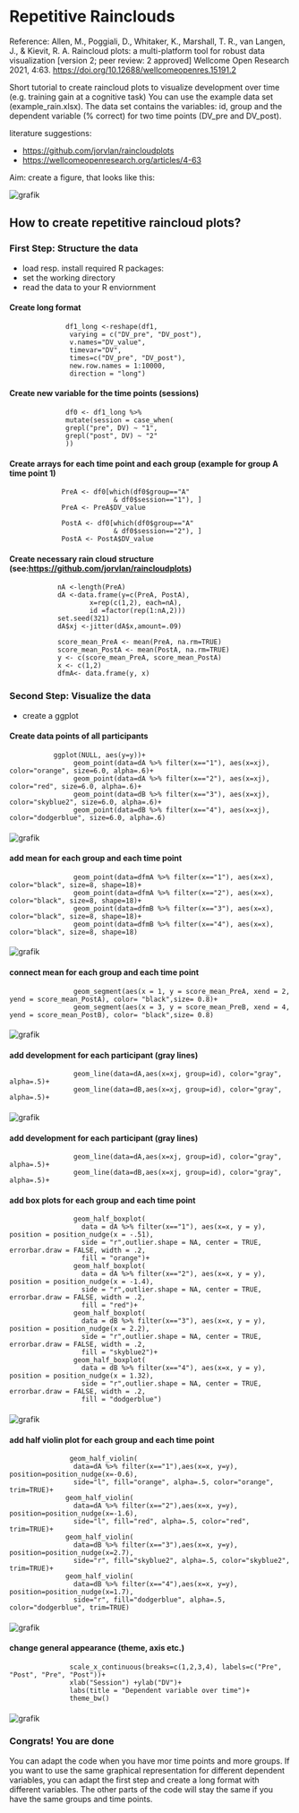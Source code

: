 # Repetitive Rainclouds
Reference: Allen, M., Poggiali, D., Whitaker, K., Marshall, T. R., van Langen, J., & Kievit, R. A.
    Raincloud plots: a multi-platform tool for robust data visualization [version 2; peer review: 2 approved] 
    Wellcome Open Research 2021, 4:63. https://doi.org/10.12688/wellcomeopenres.15191.2



Short tutorial to create raincloud plots to visualize development over time (e.g. training gain at a cognitive task) You can use the example data set (example_rain.xlsx). The data set contains the variables: id, group and the dependent variable (% correct) for two time points (DV_pre and DV_post). 

literature suggestions: 
- https://github.com/jorvlan/raincloudplots
- https://wellcomeopenresearch.org/articles/4-63

Aim: create a figure, that looks like this: 

![grafik](https://user-images.githubusercontent.com/125254113/218568014-551e544d-c0c0-47ca-943a-624c090077fb.png)


## How to create repetitive raincloud plots?

### First Step: Structure the data 
- load resp. install required R packages: 
- set the working directory
- read the data to your R enviornment
#### Create long format 
                  df1_long <-reshape(df1, 
                   varying = c("DV_pre", "DV_post"), 
                   v.names="DV_value", 
                   timevar="DV",
                   times=c("DV_pre", "DV_post"),
                   new.row.names = 1:10000, 
                   direction = "long") 
####
#### Create new variable for the time points (sessions)
                  df0 <- df1_long %>%
                  mutate(session = case_when(
                  grepl("pre", DV) ~ "1",
                  grepl("post", DV) ~ "2"
                  ))
####
#### Create arrays for each time point and each group (example for group A time point 1)
                 PreA <- df0[which(df0$group=="A"
                              & df0$session=="1"), ]
                 PreA <- PreA$DV_value

                 PostA <- df0[which(df0$group=="A"
                              & df0$session=="2"), ]
                 PostA <- PostA$DV_value
####
#### Create necessary rain cloud structure (see:https://github.com/jorvlan/raincloudplots)
                nA <-length(PreA)
                dA <-data.frame(y=c(PreA, PostA),
                        x=rep(c(1,2), each=nA),
                        id =factor(rep(1:nA,2)))
                set.seed(321)
                dA$xj <-jitter(dA$x,amount=.09)
                
                score_mean_PreA <- mean(PreA, na.rm=TRUE)
                score_mean_PostA <- mean(PostA, na.rm=TRUE)
                y <- c(score_mean_PreA, score_mean_PostA)
                x <- c(1,2)
                dfmA<- data.frame(y, x)
####
### Second Step: Visualize the data
- create a ggplot 
#### Create data points of all participants
               ggplot(NULL, aes(y=y))+
                    geom_point(data=dA %>% filter(x=="1"), aes(x=xj), color="orange", size=6.0, alpha=.6)+
                    geom_point(data=dA %>% filter(x=="2"), aes(x=xj), color="red", size=6.0, alpha=.6)+
                    geom_point(data=dB %>% filter(x=="3"), aes(x=xj), color="skyblue2", size=6.0, alpha=.6)+
                    geom_point(data=dB %>% filter(x=="4"), aes(x=xj), color="dodgerblue", size=6.0, alpha=.6)
####
![grafik](https://user-images.githubusercontent.com/125254113/218565789-bf2b658f-346c-4a09-b430-60831287b21a.png)

#### add mean for each group and each time point
                    geom_point(data=dfmA %>% filter(x=="1"), aes(x=x), color="black", size=8, shape=18)+
                    geom_point(data=dfmA %>% filter(x=="2"), aes(x=x), color="black", size=8, shape=18)+
                    geom_point(data=dfmB %>% filter(x=="3"), aes(x=x), color="black", size=8, shape=18)+
                    geom_point(data=dfmB %>% filter(x=="4"), aes(x=x), color="black", size=8, shape=18)
####
![grafik](https://user-images.githubusercontent.com/125254113/218565905-95c2ac28-409d-4d2c-9cd4-2b0f53fa65da.png)

#### connect mean for each group and each time point
                    geom_segment(aes(x = 1, y = score_mean_PreA, xend = 2, yend = score_mean_PostA), color= "black",size= 0.8)+
                    geom_segment(aes(x = 3, y = score_mean_PreB, xend = 4, yend = score_mean_PostB), color= "black",size= 0.8)
####
![grafik](https://user-images.githubusercontent.com/125254113/218566218-202f4c81-1166-4e25-af35-160abc100a5d.png)

#### add development for each participant (gray lines)
                    geom_line(data=dA,aes(x=xj, group=id), color="gray", alpha=.5)+
                    geom_line(data=dB,aes(x=xj, group=id), color="gray", alpha=.5)+
####
![grafik](https://user-images.githubusercontent.com/125254113/218566460-1438e355-fcfc-4dd4-b10a-ae8dfb9a9c56.png)

#### add development for each participant (gray lines)
                    geom_line(data=dA,aes(x=xj, group=id), color="gray", alpha=.5)+
                    geom_line(data=dB,aes(x=xj, group=id), color="gray", alpha=.5)+
####

#### add box plots for each group and each time point 
                    geom_half_boxplot(
                      data = dA %>% filter(x=="1"), aes(x=x, y = y), position = position_nudge(x = -.51),
                      side = "r",outlier.shape = NA, center = TRUE, errorbar.draw = FALSE, width = .2,
                      fill = "orange")+
                    geom_half_boxplot(
                      data = dA %>% filter(x=="2"), aes(x=x, y = y), position = position_nudge(x = -1.4),
                      side = "r",outlier.shape = NA, center = TRUE, errorbar.draw = FALSE, width = .2,
                      fill = "red")+
                    geom_half_boxplot(
                      data = dB %>% filter(x=="3"), aes(x=x, y = y), position = position_nudge(x = 2.2),
                      side = "r",outlier.shape = NA, center = TRUE, errorbar.draw = FALSE, width = .2,
                      fill = "skyblue2")+
                    geom_half_boxplot(
                      data = dB %>% filter(x=="4"), aes(x=x, y = y), position = position_nudge(x = 1.32),
                      side = "r",outlier.shape = NA, center = TRUE, errorbar.draw = FALSE, width = .2,
                      fill = "dodgerblue")
####
![grafik](https://user-images.githubusercontent.com/125254113/218567131-1c9f4225-78a2-46ca-8f04-9828f58ffa4c.png)

#### add half violin plot for each group and each time point
                   geom_half_violin(
                    data=dA %>% filter(x=="1"),aes(x=x, y=y), position=position_nudge(x=-0.6),
                    side="l", fill="orange", alpha=.5, color="orange", trim=TRUE)+
                  geom_half_violin(
                    data=dA %>% filter(x=="2"),aes(x=x, y=y), position=position_nudge(x=-1.6),
                    side="l", fill="red", alpha=.5, color="red", trim=TRUE)+
                  geom_half_violin(
                    data=dB %>% filter(x=="3"),aes(x=x, y=y), position=position_nudge(x=2.7),
                    side="r", fill="skyblue2", alpha=.5, color="skyblue2", trim=TRUE)+
                  geom_half_violin(
                    data=dB %>% filter(x=="4"),aes(x=x, y=y), position=position_nudge(x=1.7),
                    side="r", fill="dodgerblue", alpha=.5, color="dodgerblue", trim=TRUE)
####
![grafik](https://user-images.githubusercontent.com/125254113/218567486-091d6c03-b0f4-4066-b2f0-2d4ff9468945.png)

#### change general appearance (theme, axis etc.)
                   scale_x_continuous(breaks=c(1,2,3,4), labels=c("Pre", "Post", "Pre", "Post"))+
                   xlab("Session") +ylab("DV")+
                   labs(title = "Dependent variable over time")+
                   theme_bw()
####
![grafik](https://user-images.githubusercontent.com/125254113/218567929-7e47bfe2-c434-4f3d-b65b-68fb52c4b8e1.png)

### Congrats! You are done
You can adapt the code when you have mor time points and more groups. If you want to use the same graphical representation for different dependent variables, you can adapt the first step and create a long format with different variables. The other parts of the code will stay the same if you have the same groups and time points. 
